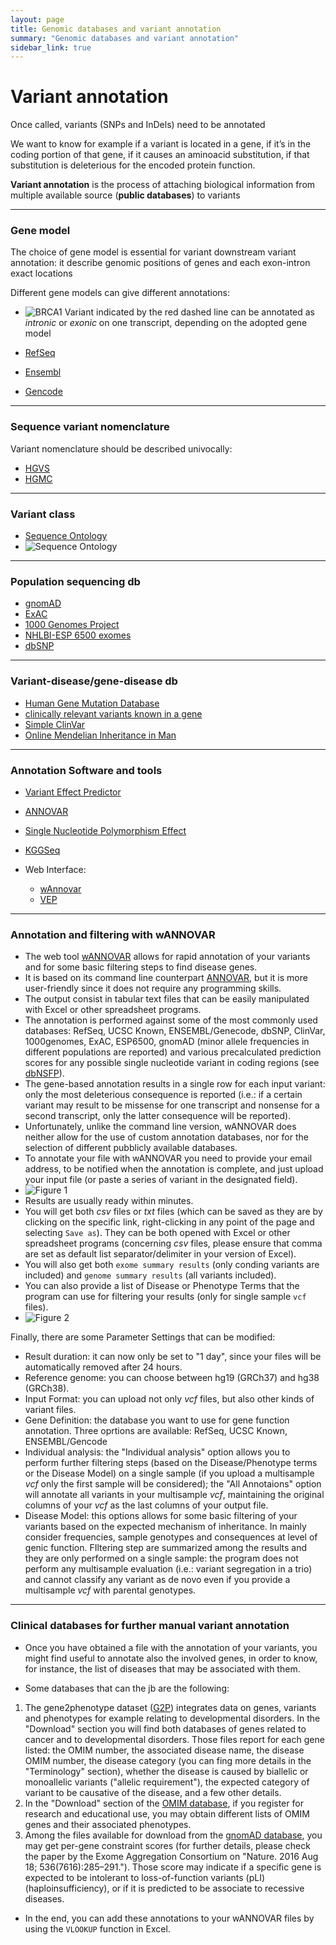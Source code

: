 ```yaml
---
layout: page
title: Genomic databases and variant annotation
summary: "Genomic databases and variant annotation"
sidebar_link: true
---
```


# Variant annotation

Once called, variants (SNPs and InDels) need to be annotated

We want to know for example if a variant is located in a gene, if it’s in the coding portion of that gene, if it causes an aminoacid substitution, if that substitution is deleterious for the encoded protein function.

**Variant annotation** is the process of attaching biological information from multiple available source (**public databases**) to variants

---
### Gene model

The choice of gene model is essential for variant downstream variant annotation: it describe genomic positions of genes and each exon-intron exact locations

Different gene models can give different annotations:
- ![BRCA1]({{site.url}}{{site.baseurl}}/images/brca1_var.jpg)
Variant indicated by the red dashed line can be annotated as *intronic* or *exonic* on one transcript, depending on the adopted gene model

- [RefSeq](https://www.ncbi.nlm.nih.gov/refseq/)
- [Ensembl](https://www.ensembl.org/Homo_sapiens/Info/Index)
- [Gencode](https://www.gencodegenes.org/human/)

---
### Sequence variant nomenclature

Variant nomenclature should be described univocally:

- [HGVS](https://varnomen.hgvs.org/)
- [HGMC](https://www.genenames.org/)

---
### Variant class

- [Sequence Ontology](http://www.sequenceontology.org/)
- ![Sequence Ontology]({{site.url}}{{site.baseurl}}/images/seqOnt.png)

---
### Population sequencing db

- [gnomAD](https://gnomad.broadinstitute.org/)
- [ExAC](http://exac.broadinstitute.org/)
- [1000 Genomes Project](https://www.internationalgenome.org/)
- [NHLBI-ESP 6500 exomes](https://evs.gs.washington.edu/EVS/)
- [dbSNP](https://www.ncbi.nlm.nih.gov/snp/)

---
### Variant-disease/gene-disease db

- [Human Gene Mutation Database](http://www.hgmd.cf.ac.uk/ac/index.php)
- [clinically relevant variants known in a gene](https://www.ncbi.nlm.nih.gov/clinvar/)
- [Simple ClinVar](http://simple-clinvar.broadinstitute.org/)
- [Online Mendelian Inheritance in Man](https://www.omim.org/)

---
### Annotation Software and tools

- [Variant Effect Predictor](https://www.ensembl.org/info/docs/tools/vep/index.html)
- [ANNOVAR]( http://annovar.openbioinformatics.org/en/latest/)
- [Single Nucleotide Polymorphism Effect](http://snpeff.sourceforge.net/)
- [KGGSeq](http://grass.cgs.hku.hk/limx/kggseq/)

- Web Interface:
   - [wAnnovar](http://wannovar.wglab.org)
   - [VEP](http://grch37.ensembl.org/Homo_sapiens/Tools/VEP)

---
### Annotation and filtering with wANNOVAR

- The web tool [wANNOVAR](http://wannovar.wglab.org/index.php) allows for rapid annotation of your variants and for some basic filtering steps to find disease genes.
- It is based on its command line counterpart [ANNOVAR](http://annovar.openbioinformatics.org/), but it is more user-friendly since it does not require any programming skills.
- The output consist in tabular text files that can be easily manipulated with Excel or other spreadsheet programs.
- The annotation is performed against some of the most commonly used databases: RefSeq, UCSC Known, ENSEMBL/Genecode, dbSNP, ClinVar, 1000genomes, ExAC, ESP6500, gnomAD (minor allele frequencies in different populations are reported) and various precalculated prediction scores for any possible single nucleotide variant in coding regions (see [dbNSFP](https://sites.google.com/site/jpopgen/dbNSFP)). 
- The gene-based annotation results in a single row for each input variant: only the most deleterious consequence is reported (i.e.: if a certain variant may result to be missense for one transcript and nonsense for a second transcript, only the latter consequence will be reported).
- Unfortunately, unlike the command line version, wANNOVAR does neither allow for the use of custom annotation databases, nor for the selection of different pubblicly available databases.
- To annotate your file with wANNOVAR you need to provide your email address, to be notified when the annotation is complete,  and just upload your input file (or paste a series of variant in the designated field).
- ![Figure 1]({{site.url}}{{site.baseurl}}/images/wann_fig1.png)
- Results are usually ready within minutes.
- You will get both *csv* files or *txt* files (which can be saved as they are by clicking on the specific link, right-clicking in any point of the page and selecting `Save as`). They can be both opened with Excel or other spreadsheet programs (concerning *csv* files, please ensure that comma are set as default list separator/delimiter in your version of Excel).
- You will also get both `exome summary results` (only conding variants are included) and `genome summary results` (all variants included).
- You can also provide a list of Disease or Phenotype Terms that the program can use for filtering your results (only for single sample `vcf` files).
- ![Figure 2]({{site.url}}{{site.baseurl}}/images/wann_fig2.png)

Finally, there are some Parameter Settings that can be modified:
   - Result duration: it can now only be set to "1 day", since your files will be automatically removed after 24 hours.
   - Reference genome: you can choose between hg19 (GRCh37) and hg38 (GRCh38).
   - Input Format: you can upload not only *vcf* files, but also other kinds of variant files.
   - Gene Definition: the database you want to use for gene function annotation. Three oprtions are available: RefSeq, UCSC Known, ENSEMBL/Gencode
   - Individual analysis: the "Individual analysis" option allows you to perform further filtering steps (based on the Disease/Phenotype terms or the Disease Model) on a single sample (if you upload a multisample *vcf* only the first sample will be considered); the "All Annotaions" option will annotate all variants in your multisample *vcf*, maintaining the original columns of your *vcf* as the last columns of your output file.
   - Disease Model: this options allows for some basic filtering of your variants based on the expected mechanism of inheritance. In mainly consider frequencies, sample genotypes and consequences at level of genic function. FIltering step are summarized among the results and they are only performed on a single sample: the program does not perform any multisample evaluation (i.e.: variant segregation in a trio) and cannot classify any variant as de novo even if you provide a multisample *vcf* with parental genotypes.

---
### Clinical databases for further manual variant annotation

- Once you have obtained a file with the annotation of your variants, you might find useful to annotate also the involved genes, in order to know, for instance, the list of diseases that may be associated with them.

- Some databases that can the jb are the following:
1. The gene2phenotype dataset ([G2P](https://www.ebi.ac.uk/gene2phenotype/disclaimer)) integrates data on genes, variants and phenotypes for example relating to developmental disorders. In the "Download" section you will find both databases of genes related to cancer and to developmental disorders. Those files report for each gene listed: the OMIM number, the associated disease name, the disease OMIM number, the disease category (you can fing more details in the "Terminology" section), whether the disease is caused by biallelic or monoallelic variants ("allelic requirement"), the expected category of variant to be causative of the disease, and a few other details.
2. In the "Download" section of the [OMIM database](https://www.omim.org/downloads/), if you register for research and educational use, you may obtain different lists of OMIM genes and their associated phenotypes.
3. Among the files available for download from the [gnomAD database](https://gnomad.broadinstitute.org/downloads#constraint), you may get per-gene constraint scores (for further details, please check the paper by the Exome Aggregation Consortium on "Nature. 2016 Aug 18; 536(7616):285–291."). Those score may indicate if a specific gene is expected to be intolerant to loss-of-function variants (pLI) (haploinsufficiency), or if it is predicted to be associate to recessive diseases.
- In the end, you can add these annotations to your wANNOVAR files by using the `VLOOKUP` function in Excel.
